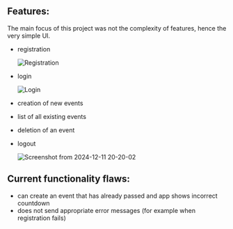 ## Features: 
The main focus of this project was not the complexity of features, hence the very simple UI.


- registration

   ![Registration](https://github.com/user-attachments/assets/7cbc42b8-ea88-4419-b2ee-d94b61d9f5e4)

- login

  ![Login](https://github.com/user-attachments/assets/122da3c9-e734-49f1-916f-bf03d61de143)

- creation of new events
- list of all existing events
- deletion of an event
- logout

  ![Screenshot from 2024-12-11 20-20-02](https://github.com/user-attachments/assets/88be43cf-2a7f-433c-85a6-a6b03c122add)


## Current functionality flaws:
- can create an event that has already passed and app shows incorrect countdown
- does not send appropriate error messages (for example when registration fails)
